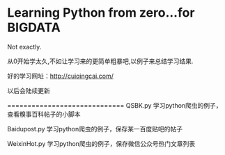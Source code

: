 # Learning Python from zero...for BIGDATA

Not exactly.

从0开始学太久,不如让学习来的更简单粗暴吧,以例子来总结学习结果.

好的学习网址：http://cuiqingcai.com/

以后会陆续更新

=============================
QSBK.py  学习python爬虫的例子，查看糗事百科帖子的小脚本

Baidupost.py 学习python爬虫的例子，保存某一百度贴吧的帖子

WeixinHot.py 学习python爬虫的例子，保存微信公众号热门文章列表

